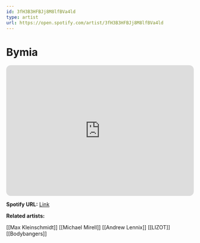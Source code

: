 ```yaml
---
id: 3fH3B3HFBJj8M8lfBVa4ld
type: artist
url: https://open.spotify.com/artist/3fH3B3HFBJj8M8lfBVa4ld
---
```

# Bymia

<iframe style="border-radius:12px" src="https://open.spotify.com/embed/artist/3fH3B3HFBJj8M8lfBVa4ld" width="100%" height="352" frameBorder="0" allowfullscreen="" allow="autoplay; clipboard-write; encrypted-media; fullscreen; picture-in-picture" loading="lazy"></iframe>

**Spotify URL:** [Link](https://open.spotify.com/artist/3fH3B3HFBJj8M8lfBVa4ld)

**Related artists:**

[[Max Kleinschmidt]]
[[Michael Mirell]]
[[Andrew Lennix]]
[[LIZOT]]
[[Bodybangers]]
